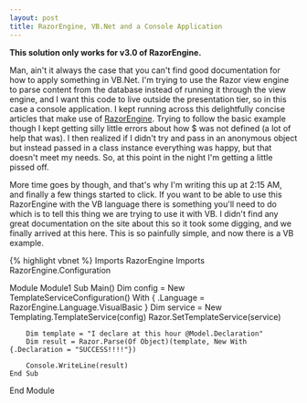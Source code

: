 ```yaml
---
layout: post
title: RazorEngine, VB.Net and a Console Application
---
```


**This solution only works for v3.0 of RazorEngine.**

Man, ain't it always the case that you can't find good documentation for how to apply something in VB.Net. I'm trying to use the Razor view engine to parse content from the database instead of running it through the view engine, and I want this code to live outside the presentation tier, so in this case a console application. I kept running across this delightfully concise articles that make use of [RazorEngine](http://razorengine.codeplex.com/). Trying to follow the basic example though I kept getting silly little errors about how $ was not defined (a lot of help that was). I then realized if I didn't try and pass in an anonymous object but instead passed in a class instance everything was happy, but that doesn't meet my needs. So, at this point in the night I'm getting a little pissed off.

More time goes by though, and that's why I'm writing this up at 2:15 AM, and finally a few things started to click. If you want to be able to use this RazorEngine with the VB language there is something you'll need to do which is to tell this thing we are trying to use it with VB. I didn't find any great documentation on the site about this so it took some digging, and we finally arrived at this here. This is so painfully simple, and now there is a VB example.

{% highlight vbnet %}
Imports RazorEngine
Imports RazorEngine.Configuration

Module Module1
    Sub Main()
        Dim config = New TemplateServiceConfiguration() With {
          .Language = RazorEngine.Language.VisualBasic
        }
        Dim service = New Templating.TemplateService(config)
        Razor.SetTemplateService(service)

        Dim template = "I declare at this hour @Model.Declaration"
        Dim result = Razor.Parse(Of Object)(template, New With {.Declaration = "SUCCESS!!!!"})

        Console.WriteLine(result)
    End Sub
End Module
```